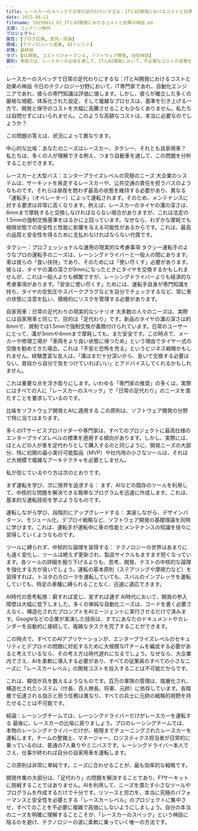 ```yaml
---
title: レースカーのスペックで日常の足代わりにするな：ITとAI開発におけるコストと効果の神話
date: 2025-08-11
filename: 20250811_03_ITとAI開発におけるコストと効果の神話.md
主題: コンテンツ制作
プロジェクト:
属性: [ブログ記事, 意見・評論]
領域: [テクノロジーと産業, AIトレンド]
状態: 最終稿
タグ: [AI開発, コストパフォーマンス, ソフトウェア開発, 技術神話]
要約: 本稿では、レースカーの比喩を通して、ITとAI開発において、不必要なコストの浪費を避けるために、実際のニーズに応じて適切な技術仕様をどのように適合させるべきかを探る。
---
```


レースカーのスペックで日常の足代わりにするな：ITとAI開発におけるコストと効果の神話
今日のテクノロジー分野において、IT専門家であれ、自動化エンジニアであれ、彼らの専門知識は評価に値します。しかし、彼らが確立した多くの厳格な規範、体系化された設定、そして複雑なプロセスは、基準を引き上げる一方で、開発と保守のコストを大幅に高騰させることも少なくありません。私たちは自問せずにはいられません。このような高額なコストは、本当に必要なのでしょうか？

この問題の答えは、状況によって異なります。

中心的な比喩：あなたのニーズはレースカー、タクシー、それとも自家用車？
私たちは、多くの人が理解できる例え、つまり自動車を通して、この問題を分析することができます。

レースカーと大型バス：エンタープライズレベルの究極のニーズ
大企業のシステムは、サーキットを疾走するレースカーや、公共交通の責任を担うバスのようなものです。それらは昼夜を問わず最高の状態を維持する必要があり、異なる「運転手」（オペレーター）によって運転されます。そのため、メンテナンスに対する要求は非常に高くなります。例えば、レースカーのタイヤの溝の深さは、6mmまで摩耗すると交換しなければならない場合がありますが、これは法定の1.5mmの強制交換基準をはるかに上回っています。なぜなら、わずかな摩耗でも極限状態での安全性と性能に影響を与える可能性があるからです。これは、最高の品質と安全性を得るために支払わなければならない代償です。

タクシー：プロフェッショナルな運用の現実的な考慮事項
タクシー運転手のようなプロの運転手のニーズは、レーシングドライバーと一般人の間にあります。車は彼らの「食い扶持」であり、そのためには「使い尽くす」必要があります。彼らは、タイヤの溝の深さが3mmになったときにタイヤを交換するかもしれませんが、これは一般人よりも頻繁ですが、レーシングドライバーよりも経済的な考慮事項があります。「安全に使い尽くす」ためには、運転手自身が専門知識を持ち、タイヤの空気圧やスパークプラグなどを自分でチェックするなど、常に車の状態に注意を払い、積極的にリスクを管理する必要があります。

自家用車：日常の足代わりの現実的なシナリオ
大多数の人々のニーズは、実際には自家用車と同じで、目的は「足代わり」です。新品のタイヤの溝の深さは約8mmで、規制では1.5mmで強制交換が義務付けられています。日常のユーザーにとって、溝が3mmや4mmまで摩耗しても、まだ安全です。この時点で、メーカーや修理工場が「車両をより良い状態に保つため」という理由でタイヤ一式の交換を勧めてきた場合、これは「不安と恐怖を売る」というビジネス戦略かもしれません。経験豊富な友人は、「溝はまだ十分深いから、急いで交換する必要はない。普段から自分で気をつけていればいい」とアドバイスしてくれるかもしれません。

これは重要な点を浮き彫りにします。いわゆる「専門家の推奨」の多くは、実際にはすべての人に「レースカーのスペック」で「日常の足代わり」のニーズを満たすことを要求しているのです。

比喩をソフトウェア開発とAIに適用する
この原則は、ソフトウェア開発の分野で特に当てはまります。

多くのITサービスプロバイダーや専門家は、すべてのプロジェクトに最高仕様のエンタープライズレベルの標準を適用する傾向があります。しかし、実際には、ほとんどの人が車を足代わりとして購入するのと同じように、開発ニーズの大部分、特に初期の最小実行可能製品（MVP）や社内用の小さなツールは、それほど大規模で複雑なアーキテクチャを必要としません。

私が信じているやり方は次のとおりです。

まず運転を学び、次に限界を追求する： まず、AIなどの既存のツールを利用して、中核的な問題を解決できる簡単なプログラムを迅速に作成します。これは、基本的な運転技術を学ぶようなものです。

運転しながら学び、段階的にアップグレードする： 実装しながら、デザインパターン、モジュール化、デプロイ戦略など、ソフトウェア開発の基礎理論を同時に学びます。これは、運転手が運転中に車の性能とメンテナンスの知識を徐々に習得していくようなものです。

ツールに縛られず、中核的な論理を習得する： テクノロジーの世界はあまりにも速く変化し、ツールは絶えず更新され、製品サイクルもますます短くなっています。各ツールの詳細を掘り下げるよりも、思考、開発、テストの中核的な論理を強化する方が良いでしょう。運転の基本原則（ステアリングや摩擦力など）を習得すれば、トヨタのカローラを運転していても、スバルのインプレッサを運転していても、特定の車種に縛られることなく、迅速に適応できます。

AI時代の思考転換：窮すれば変じ、変ずれば通ず
AI時代において、開発の参入障壁は大幅に低下しました。多くの単純な自動化ニーズは、コードを書く必要さえなく、構造化されたプロンプトをAIエージェントに実行させるだけで済みます。Googleなどの企業が実演した技術は、すでにあなたのドキュメントやカレンダーを自動的に接続して、複雑なタスクを完了することができます。

この時点で、すべてのAIアプリケーションが、エンタープライズレベルのセキュリティとデプロイの問題に対処するために大規模なITチームを編成する必要があると考えているなら、その考え方は時代遅れになるでしょう。なぜなら、大企業内でさえ、AIを柔軟に導入する必要があり、すべての従業員のすべての小さなニーズに「レースカーレベル」の開発コストを投入することは不可能だからです。

これは、韓信が兵を数えるようなものです。百万の軍隊の管理は、階層化され、構造化されたシステム（什長、百人隊長、将軍、元帥）に依存しています。各階層で伝達される指示と担う任務は異なり、すべての兵士に元帥の戦略的視野を持たせることは不可能です。

結論：レーシングチームでは、レーシングドライバーだけがレースカーを運転する
最後に、レースカーの比喩に戻りましょう。プロのレーシングチームでは、本物のレーシングドライバーだけが、極限までチューニングされたレースカーを運転します。チームの整備士、マネージャー、ロジスティクス担当者が日常的に乗っているのは、普通の7人乗りやミニバスです。レーシングドライバー本人でさえ、仕事が終われば自分の自家用車を運転します。

この原則は非常に単純です。ニーズに合わせることが、最も効率的な戦略です。

開発作業の大部分は、「足代わり」の問題を解決することであり、F1サーキットに挑戦することではありません。AIを利用して、ニーズを満たす小さなツールやプログラムを作成するだけで十分です。リソースと労力を、本当に究極のパフォーマンスと安全性を必要とする「レースカーレベル」のプロジェクトに集中させ、すべてのことを不必要に複雑で高価にしないようにしましょう。自分の本当のニーズを明確に理解することこそが、「レースカーのスペック」という神話に陥るのを避け、テクノロジーの波に柔軟に乗っていく唯一の方法です。
